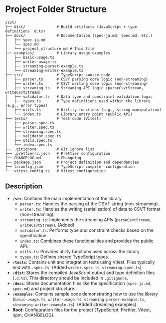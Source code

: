 # Project Folder Structure

```
csvt/
├── dist/              # Build artifacts (JavaScript + type definitions .d.ts)
├── docs/              # Documentation (spec-ja.md, spec.md, etc.)
│   ├── spec-ja.md
│   └── spec.md
│   └── project_structure.md # This file
├── examples/          # Library usage examples
│   ├── basic-usage.ts
│   ├── writer-usage.ts
│   ├── streaming-parser-example.ts
│   └── streaming-writer-example.ts
├── src/               # TypeScript source code
│   ├── parser.ts      # CSVT parsing core logic (non-streaming)
│   ├── writer.ts      # CSVT writing core logic (non-streaming)
│   ├── streaming.ts   # Streaming API logic (parseCsvtStream, writeCsvtStream)
│   ├── validator.ts   # Data type and constraint validation logic
│   ├── types.ts       # Type definitions used within the library (e.g., error types)
│   ├── utils.ts       # Utility functions (e.g., string manipulation)
│   └── index.ts       # Library entry point (public API)
├── tests/             # Test code (Vitest)
│   ├── parser.spec.ts
│   ├── writer.spec.ts
│   ├── streaming.spec.ts
│   ├── validator.spec.ts
│   ├── utils.spec.ts
│   └── index.spec.ts
├── .gitignore         # Git ignore list
├── .prettierrc.json   # Prettier configuration
├── CHANGELOG.md       # Changelog
├── package.json       # Project definition and dependencies
├── tsconfig.json      # TypeScript compiler configuration
└── vitest.config.ts   # Vitest configuration
```

## Description

*   **`/src`**: Contains the main implementation of the library.
    *   `parser.ts`: Handles the parsing of the CSVT string (non-streaming).
    *   `writer.ts`: Handles the writing (serialization) of data to CSVT format (non-streaming).
    *   `streaming.ts`: Implements the streaming APIs (`parseCsvtStream`, `writeCsvtStream`). (Added)
    *   `validator.ts`: Performs type and constraint checks based on the specification.
    *   `index.ts`: Combines these functionalities and provides the public API.
    *   `utils.ts`: Provides utility functions used across the library.
    *   `types.ts`: Defines shared TypeScript types.
*   **`/tests`**: Contains unit and integration tests using Vitest. Files typically end with `.spec.ts`. (Added `writer.spec.ts`, `streaming.spec.ts`)
*   **`/dist`**: Stores the compiled JavaScript output and type definition files (`.d.ts`). This directory should be included in `.gitignore`.
*   **`/docs`**: Stores documentation files like the specification (`spec-ja.md`, `spec.md`) and project structure.
*   **`/examples`**: Contains sample code demonstrating how to use the library (`basic-usage.ts`, `writer-usage.ts`, `streaming-parser-example.ts`, `streaming-writer-example.ts`). (Added streaming examples)
*   **Root**: Configuration files for the project (TypeScript, Prettier, Vitest, npm, CHANGELOG). 